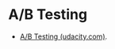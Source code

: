 # A/B Testing

<!-- .Course by Google.

..

A/B testing is an approach to test performance by comparing two versions of a single product.

----

Reference: -->

<!-- https://www.crazyegg.com/blog/ab-testing/ -->
<!-- https://www.abtasty.com/ab-testing/ -->
<!-- https://www.kameleoon.com/en/ab-testing -->
<!-- https://blog.hubspot.com/marketing/how-to-do-a-b-testing -->
<!-- https://hbr.org/2017/06/a-refresher-on-ab-testing -->
<!-- https://en.wikipedia.org/wiki/A/B_testing -->
<!-- https://vwo.com/ab-testing/ -->
<!-- https://www.optimizely.com/optimization-glossary/ab-testing/ -->
- [A/B Testing (udacity.com)](https://classroom.udacity.com/courses/ud257/).
